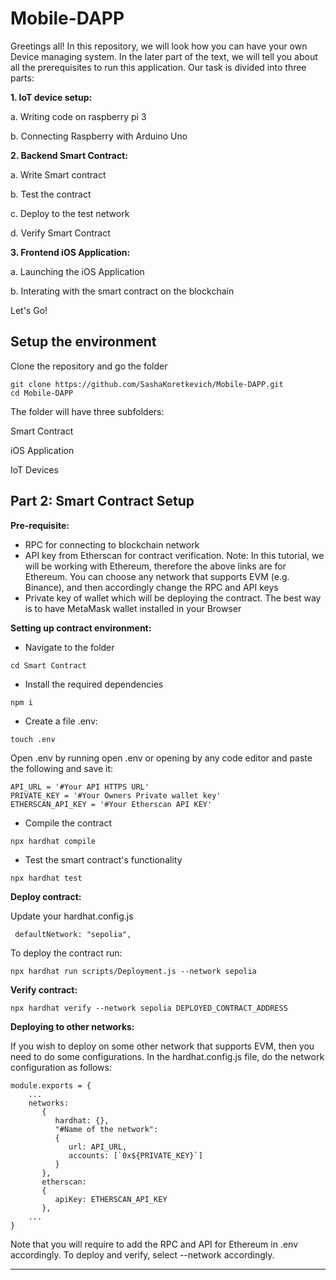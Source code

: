 # Mobile-DAPP

Greetings all! In this repository, we will look how you can have your own Device managing system. In the later part of the text, we will tell you about all the prerequisites to run this application. Our task is divided into three parts:

**1. IoT device setup:**

 a. Writing code on raspberry pi 3

 b. Connecting Raspberry with Arduino Uno

**2. Backend Smart Contract:**

 a. Write Smart contract

 b. Test the contract

 c. Deploy to the test network

 d. Verify Smart Contract

**3. Frontend iOS Application:**

 a. Launching the iOS Application

 b. Interating with the smart contract on the blockchain 

Let's Go!

## Setup the environment

Clone the repository and go the folder
```
git clone https://github.com/SashaKoretkevich/Mobile-DAPP.git
cd Mobile-DAPP
```
The folder will have three subfolders:

Smart Contract

iOS Application

IoT Devices

## Part 2: Smart Contract Setup

**Pre-requisite:**

* RPC for connecting to blockchain network
* API key from Etherscan for contract verification. Note: In this tutorial, we will be working with Ethereum, therefore the above links are for Ethereum. You can choose any network that supports EVM (e.g. Binance), and then accordingly change the RPC and API keys
* Private key of wallet which will be deploying the contract. The best way is to have MetaMask wallet installed in your Browser

**Setting up contract environment:**

* Navigate to the folder
```
cd Smart Contract
```
* Install the required dependencies
```
npm i
```
* Create a file .env:
```
touch .env
```
Open .env by running open .env or opening by any code editor and paste the following and save it:
```
API_URL = '#Your API HTTPS URL'
PRIVATE_KEY = '#Your Owners Private wallet key'
ETHERSCAN_API_KEY = '#Your Etherscan API KEY'
```
* Compile the contract
```
npx hardhat compile
```
* Test the smart contract's functionality
```
npx hardhat test
```
**Deploy contract:**

Update your hardhat.config.js
```
 defaultNetwork: "sepolia",
```
To deploy the contract run:
```
npx hardhat run scripts/Deployment.js --network sepolia
```
**Verify contract:**
```
npx hardhat verify --network sepolia DEPLOYED_CONTRACT_ADDRESS
```
**Deploying to other networks:**

If you wish to deploy on some other network that supports EVM, then you need to do some configurations.
In the hardhat.config.js file, do the network configuration as follows:
```
module.exports = {
    ...
    networks:
       {
          hardhat: {},
          "#Name of the network":
          {
             url: API_URL,
             accounts: [`0x${PRIVATE_KEY}`]
          }
       },
       etherscan:
       {
          apiKey: ETHERSCAN_API_KEY
       },
    ...
}

```
Note that you will require to add the RPC and API for Ethereum in .env accordingly.
To deploy and verify, select --network accordingly.
***

